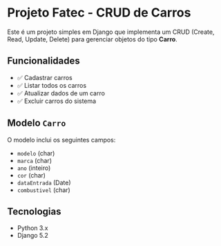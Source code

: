 # Projeto Fatec - CRUD de Carros

Este é um projeto simples em Django que implementa um CRUD (Create, Read, Update, Delete) para gerenciar objetos do tipo **Carro**.

## Funcionalidades

- ✅ Cadastrar carros  
- ✅ Listar todos os carros  
- ✅ Atualizar dados de um carro  
- ✅ Excluir carros do sistema

## Modelo `Carro`

O modelo inclui os seguintes campos:

- `modelo` (char)  
- `marca` (char)  
- `ano` (inteiro)  
- `cor` (char)
- `dataEntrada` (Date)
- `combustivel` (char)

## Tecnologias

- Python 3.x  
- Django 5.2
